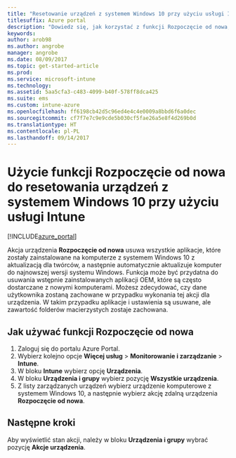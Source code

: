 ```yaml
---
title: "Resetowanie urządzeń z systemem Windows 10 przy użyciu usługi Intune"
titlesuffix: Azure portal
description: "Dowiedz się, jak korzystać z funkcji Rozpoczęcie od nowa, aby zresetować komputery z systemem Windows 10 zarejestrowane w usłudze Intune."
keywords: 
author: arob98
ms.author: angrobe
manager: angrobe
ms.date: 08/09/2017
ms.topic: get-started-article
ms.prod: 
ms.service: microsoft-intune
ms.technology: 
ms.assetid: 5aa5cfa3-c483-4099-b40f-578ff8dca425
ms.suite: ems
ms.custom: intune-azure
ms.openlocfilehash: ff6198cb42d5c96ed4e4c4e0009a8bbd6f6a0dec
ms.sourcegitcommit: cf7f7e7c9e9cde5b030cf5fae26a5e8f4d269b0d
ms.translationtype: HT
ms.contentlocale: pl-PL
ms.lasthandoff: 09/14/2017
---
```

# <a name="use-fresh-start-to-reset-windows-10-devices-with-intune"></a>Użycie funkcji Rozpoczęcie od nowa do resetowania urządzeń z systemem Windows 10 przy użyciu usługi Intune


[!INCLUDE[azure_portal](./includes/azure_portal.md)]

Akcja urządzenia **Rozpoczęcie od nowa** usuwa wszystkie aplikacje, które zostały zainstalowane na komputerze z systemem Windows 10 z aktualizacją dla twórców, a następnie automatycznie aktualizuje komputer do najnowszej wersji systemu Windows.
Funkcja może być przydatna do usuwania wstępnie zainstalowanych aplikacji OEM, które są często dostarczane z nowymi komputerami. Możesz zdecydować, czy dane użytkownika zostaną zachowane w przypadku wykonania tej akcji dla urządzenia. W takim przypadku aplikacje i ustawienia są usuwane, ale zawartość folderów macierzystych zostaje zachowana.

## <a name="how-to-use-fresh-start"></a>Jak używać funkcji Rozpoczęcie od nowa

1. Zaloguj się do portalu Azure Portal.
2. Wybierz kolejno opcje **Więcej usług** > **Monitorowanie i zarządzanie** > **Intune**.
3. W bloku **Intune** wybierz opcję **Urządzenia**.
4. W bloku **Urządzenia i grupy** wybierz pozycję **Wszystkie urządzenia**.
5. Z listy zarządzanych urządzeń wybierz urządzenie komputerowe z systemem Windows 10, a następnie wybierz akcję zdalną urządzenia **Rozpoczęcie od nowa**.

## <a name="next-steps"></a>Następne kroki

Aby wyświetlić stan akcji, należy w bloku **Urządzenia i grupy** wybrać pozycję **Akcje urządzenia**.

